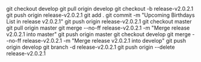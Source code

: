 git checkout develop
git pull origin develop
git checkout -b release-v2.0.2.1
git push origin release-v2.0.2.1
git add .
git commit -m "Upcoming Birthdays List in release v2.0.2.1"
git push origin release-v2.0.2.1
git checkout master
git pull origin master
git merge --no-ff release-v2.0.2.1 -m "Merge release v2.0.2.1 into master"
git push origin master
git checkout develop
git merge --no-ff release-v2.0.2.1 -m "Merge release v2.0.2.1 into develop"
git push origin develop
git branch -d release-v2.0.2.1
git push origin --delete release-v2.0.2.1
